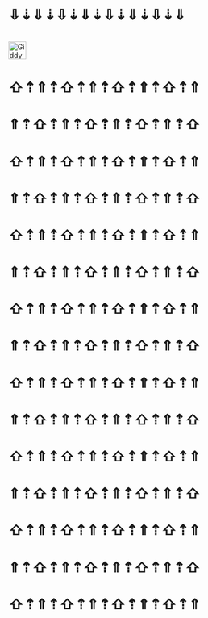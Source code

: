 <h1>⇩⇣⇓⇣⇩⇣⇓⇣⇩⇣⇓⇣⇩⇣⇓</h1>
<br>
 <a href="https://german.dev.tc" target="_blank">
    <img src="https://img.shields.io/static/v1?message=%F0%9F%AF%81%F0%9F%AF%82%F0%9F%AF%83%20redirect%20to%20profile%20page%20%F0%9F%AF%88%F0%9F%AF%86&logo=github&label=&color=5b1697&logoColor=white&labelColor=&style=for-the-badge" height="35" alt="Giddy"  />
  </a>
<h1>⇧⇡⇑⇡⇧⇡⇑⇡⇧⇡⇑⇡⇧⇡⇑</h1>
<h1>⇑⇡⇧⇡⇑⇡⇧⇡⇑⇡⇧⇡⇑⇡⇧</h1>
<h1>⇧⇡⇑⇡⇧⇡⇑⇡⇧⇡⇑⇡⇧⇡⇑</h1>
<h1>⇑⇡⇧⇡⇑⇡⇧⇡⇑⇡⇧⇡⇑⇡⇧</h1>
<h1>⇧⇡⇑⇡⇧⇡⇑⇡⇧⇡⇑⇡⇧⇡⇑</h1>
<h1>⇑⇡⇧⇡⇑⇡⇧⇡⇑⇡⇧⇡⇑⇡⇧</h1>
<h1>⇧⇡⇑⇡⇧⇡⇑⇡⇧⇡⇑⇡⇧⇡⇑</h1>
<h1>⇑⇡⇧⇡⇑⇡⇧⇡⇑⇡⇧⇡⇑⇡⇧</h1>
<h1>⇧⇡⇑⇡⇧⇡⇑⇡⇧⇡⇑⇡⇧⇡⇑</h1>
<h1>⇑⇡⇧⇡⇑⇡⇧⇡⇑⇡⇧⇡⇑⇡⇧</h1>
<h1>⇧⇡⇑⇡⇧⇡⇑⇡⇧⇡⇑⇡⇧⇡⇑</h1>
<h1>⇑⇡⇧⇡⇑⇡⇧⇡⇑⇡⇧⇡⇑⇡⇧</h1>
<h1>⇧⇡⇑⇡⇧⇡⇑⇡⇧⇡⇑⇡⇧⇡⇑</h1>
<h1>⇑⇡⇧⇡⇑⇡⇧⇡⇑⇡⇧⇡⇑⇡⇧</h1>
<h1>⇧⇡⇑⇡⇧⇡⇑⇡⇧⇡⇑⇡⇧⇡⇑</h1>
